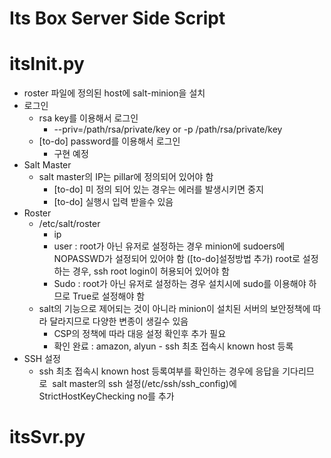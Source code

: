 Its Box Server Side Script
==========================
# itsInit.py
* roster 파일에 정의된 host에 salt-minion을 설치 
* 로그인
  - rsa key를 이용해서 로그인   
    + --priv=/path/rsa/private/key or -p /path/rsa/private/key 
  - [to-do] password를 이용해서 로그인   
    + 구현 예정 
* Salt Master
  - salt master의 IP는 pillar에 정의되어 있어야 함   
    + [to-do] 미 정의 되어 있는 경우는 에러를 발생시키면 중지   
    + [to-do] 실행시 입력 받을수 있음 
* Roster
  - /etc/salt/roster   
    + ip  
    + user : 
          root가 아닌 유저로 설정하는 경우 minion에 sudoers에 NOPASSWD가 설정되어 있어야 함 ([to-do]설정방법 추가)
          root로 설정하는 경우, ssh root login이 허용되어 있어야 함   
    + Sudo : root가 아닌 유저로 설정하는 경우 설치시에 sudo를 이용해야 하므로 True로 설정해야 함  
  - salt의 기능으로 제어되는 것이 아니라 minion이 설치된 서버의 보안정책에 따라 달라지므로 다양한 변종이 생길수 있음 
    + CSP의 정책에 따라 대응 설정 확인후 추가 필요   
    + 확인 완료 : amazon, alyun - ssh 최초 접속시 known host 등록 
* SSH 설정
  - ssh 최초 접속시 known host 등록여부를 확인하는 경우에 응답을 기다리므로  salt master의 ssh 설정(/etc/ssh/ssh_config)에 StrictHostKeyChecking no를 추가
# itsSvr.py
